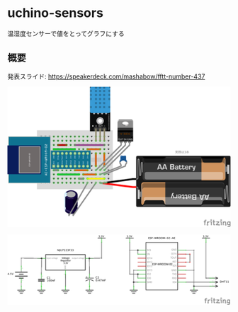 # uchino-sensors

温湿度センサーで値をとってグラフにする

## 概要

発表スライド: https://speakerdeck.com/mashabow/fftt-number-437

![ブレッドボード](esp8266/schematic/breadboard.png)

![回路図](esp8266/schematic/circuit.png)
